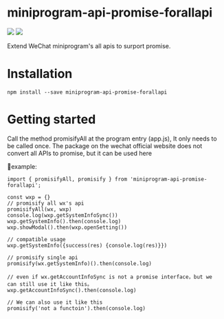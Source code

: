 # miniprogram-api-promise-forallapi

[![](https://img.shields.io/npm/v/miniprogram-api-promise.svg?style=flat)](https://www.npmjs.com/package/miniprogram-api-promise)
[![](https://img.shields.io/github/license/wechat-miniprogram/api-typings.svg)](https://github.com/wechat-miniprogram/miniprogram-api-promise)

Extend WeChat miniprogram's  all apis to surport promise.

# Installation

```
npm install --save miniprogram-api-promise-forallapi
```

# Getting started
Call the method promisifyAll at the program entry (app.js), It only needs to be called once.
The package on the wechat official website does not convert all APIs to promise, but it can be used here

💨example:
```
import { promisifyAll, promisify } from 'miniprogram-api-promise-forallapi';

const wxp = {}
// promisify all wx's api
promisifyAll(wx, wxp)
console.log(wxp.getSystemInfoSync())
wxp.getSystemInfo().then(console.log)
wxp.showModal().then(wxp.openSetting())

// compatible usage
wxp.getSystemInfo({success(res) {console.log(res)}})

// promisify single api
promisify(wx.getSystemInfo)().then(console.log)

// even if wx.getAccountInfoSync is not a promise interface，but we can still use it like this。
wxp.getAccountInfoSync().then(console.log)

// We can also use it like this
promisify('not a functoin').then(console.log)
```
